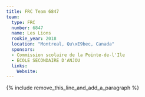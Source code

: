 ```yaml
---
title: FRC Team 6847
team:
  type: FRC
  number: 6847
  name: Les Lions
  rookie_year: 2018
  location: "Montreal, Qu\xE9bec, Canada"
  sponsors:
  - Commission scolaire de la Pointe-de-l'Ile
  - ECOLE SECONDAIRE D'ANJOU
  links:
    Website:
---
```


{% include remove_this_line_and_add_a_paragraph %}